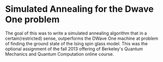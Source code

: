 # Simulated Annealing for the Dwave One problem

The goal of this was to write a simulated annealing algorithm that in a certain(restricted) sense, outperforms the DWave One machine at 
problem of finding the ground state of the Ising spin glass model. This was the optional assignment of the fall 2013 offering of
 Berkeley's Quantum Mechanics and Quantum Computation online course.
